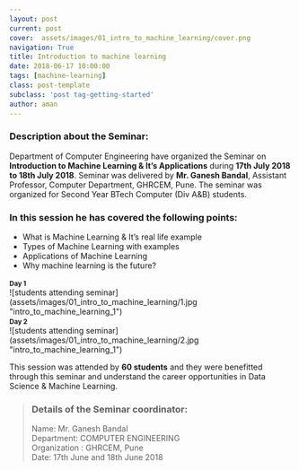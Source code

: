 ```yaml
---
layout: post
current: post
cover:  assets/images/01_intro_to_machine_learning/cover.png
navigation: True
title: Introduction to machine learning
date: 2018-06-17 10:00:00
tags: [machine-learning]
class: post-template
subclass: 'post tag-getting-started'
author: aman
---
```



### Description about the Seminar:

Department of Computer Engineering have organized the Seminar on **Introduction to Machine Learning & It’s Applications** during **17th July 2018 to 18th July 2018**. Seminar was delivered by **Mr. Ganesh Bandal**, Assistant Professor, Computer Department, GHRCEM, Pune. The seminar was  organized for Second Year BTech Computer (Div A&B) students. 

### In this session he has covered the following points:
- What is Machine Learning & It’s real life example
- Types of Machine Learning with examples
- Applications of Machine Learning
- Why machine learning is the future?


<div class="caption-text"> <small><b>Day 1</b></small></div>
![students attending seminar](assets/images/01_intro_to_machine_learning/1.jpg  "intro_to_machine_learning_1")
<div class="caption-text"> <small><b>Day 2</b></small></div>
![students attending seminar](assets/images/01_intro_to_machine_learning/2.jpg  "intro_to_machine_learning_1")

This session was attended by **60 students** and they were benefitted through this seminar and understand the career opportunities in Data Science & Machine Learning.


> ### Details of the Seminar coordinator: <br>
> Name: Mr. Ganesh Bandal <br>
> Department: COMPUTER ENGINEERING <br>
> Organization : GHRCEM, Pune <br>
> Date: 17th June and 18th June 2018
